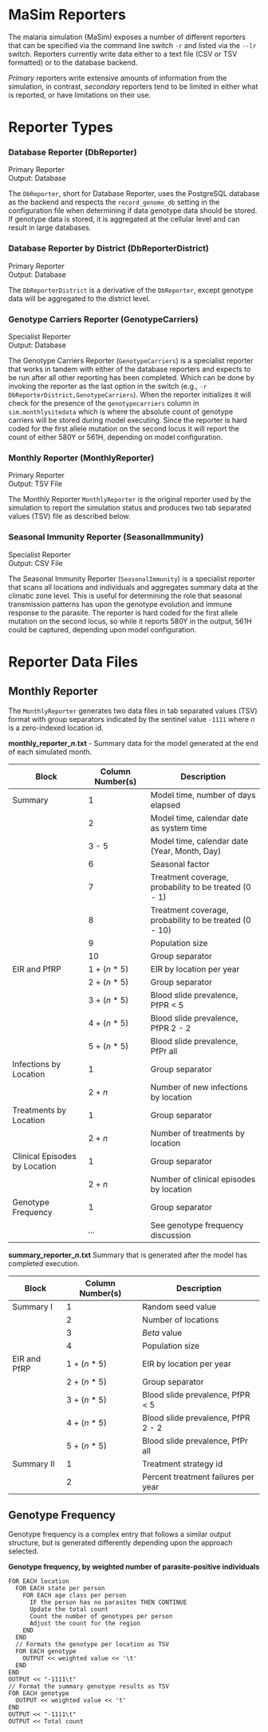 # MaSim Reporters

The malaria simulation (MaSim) exposes a number of different reporters that can be specified via the command line switch `-r` and listed via the `--lr` switch. Reporters currently write data either to a text file (CSV or TSV formatted) or to the database backend. 

*Primary* reporters write extensive amounts of information from the simulation, in contrast, *secondary* reporters tend to be limited in either what is reported, or have limitations on their use.  

# Reporter Types

### Database Reporter (DbReporter)
Primary Reporter \
Output: Database
 
The `DbReporter`, short for Database Reporter, uses the PostgreSQL database as the backend and respects the `record_genome_db` setting in the configuration file when determining if data genotype data should be stored. If genotype data is stored, it is aggregated at the cellular level and can result in large databases.

### Database Reporter by District (DbReporterDistrict)
Primary Reporter \
Output: Database

The `DbReporterDistrict` is a derivative of the `DbReporter`, except genotype data will be aggregated to the district level.

### Genotype Carriers Reporter (GenotypeCarriers)
Specialist Reporter \
Output: Database

The Genotype Carriers Reporter (`GenotypeCarriers`) is a specialist reporter that works in tandem with either of the database reporters and expects to be run after all other reporting has been completed. Which can be done by invoking the reporter as the last option in the switch (e.g., `-r DbReporterDistrict,GenotypeCarriers`). When the reporter 
initializes it will check for the presence of the `genotypecarriers` column in `sim.monthlysitedata` which is where the absolute count of genotype carriers will be stored during model executing. Since the reporter is hard coded for the first allele mutation on the second locus it will report the count of either 580Y or 561H, depending on model configuration.

### Monthly Reporter (MonthlyReporter)
Primary Reporter \
Output: TSV File

The Monthly Reporter `MonthlyReporter` is the original reporter used by the simulation to report the simulation status and produces two tab separated values (TSV) file as described below.

### Seasonal Immunity Reporter (SeasonalImmunity)
Specialist Reporter \
Output: CSV File

The Seasonal Immunity Reporter (`SeasonalImmunity`) is a specialist reporter that scans all locations and individuals and aggregates summary data at the climatic zone level. This is useful for determining the role that seasonal transmission patterns has upon the genotype evolution and immune response to the parasite. The reporter is hard coded for the first allele mutation on the second locus, so while it reports 580Y in the output, 561H could be captured, depending upon model configuration.

# Reporter Data Files

## Monthly Reporter
The `MonthlyReporter` generates two data files in tab separated values (TSV) format with group separators indicated by the sentinel value `-1111` where *n* is a zero-indexed location id.

**monthly_reporter_*n*.txt** - Summary data for the model generated at the end of each simulated month.

| Block | Column Number(s) | Description |
| ---|--- | --- |
| Summary | 1 |  Model time, number of days elapsed |
| | 2 | Model time, calendar date as system time |
| | 3 - 5 | Model time, calendar date (Year, Month, Day) |
| | 6 | Seasonal factor |
| | 7 | Treatment coverage, probability to be treated (0 - 1) |
| | 8 | Treatment coverage, probability to be treated (0 - 10) |
| | 9 | Population size |
| | 10 | Group separator |
| EIR and PfRP | 1 + (*n* * 5) | EIR by location per year | 
| | 2 + (*n* * 5) | Group separator |
| | 3 + (*n* * 5) | Blood slide prevalence, PfPR < 5 |
| | 4 + (*n* * 5) | Blood slide prevalence, PfPR 2 - 2 | 
| | 5 + (*n* * 5) | Blood slide prevalence, PfPr all |
| Infections by Location | 1 | Group separator |
| | 2 + *n* | Number of new infections by location |
| Treatments by Location | 1 | Group separator |
| | 2 + *n* | Number of treatments by location |
| Clinical Episodes by Location | 1 | Group separator |
| | 2 + *n* | Number of clinical episodes by location |
| Genotype Frequency | 1 | Group separator |
| | *...* | See genotype frequency discussion

**summary_reporter_*n*.txt** Summary that is generated after the model has completed execution.

| Block | Column Number(s) | Description |
| --- | --- | --- |
| Summary I | 1 | Random seed value |
|  | 2 | Number of locations | 
|  | 3 | *Beta* value |
|  | 4 | Population size |
| EIR and PfRP | 1 + (*n* * 5) | EIR by location per year | 
| | 2 + (*n* * 5) | Group separator |
| | 3 + (*n* * 5) | Blood slide prevalence, PfPR < 5 |
| | 4 + (*n* * 5) | Blood slide prevalence, PfPR 2 - 2 | 
| | 5 + (*n* * 5) | Blood slide prevalence, PfPr all |
| Summary II | 1 | Treatment strategy id |
| | 2 | Percent treatment failures per year | 


## Genotype Frequency
Genotype frequency is a complex entry that follows a similar output structure, but is generated differently depending upon the approach selected.

**Genotype frequency, by weighted number of parasite-positive individuals**
```
FOR EACH location
  FOR EACH state per person
    FOR EACH age class per person
      IF the person has no parasites THEN CONTINUE
      Update the total count
      Count the number of genotypes per person
      Adjust the count for the region
    END
  END
  // Formats the genotype per location as TSV
  FOR EACH genotype
    OUTPUT << weighted value << '\t'
  END
END
OUTPUT << "-1111\t"
// Format the summary genotype results as TSV
FOR EACH genotype
  OUTPUT << weighted value << 't'
END
OUTPUT << "-1111\t"
OUTPUT << Total count
```
